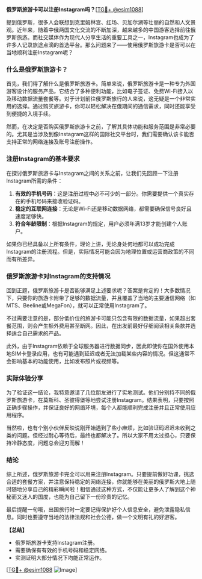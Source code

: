 **俄罗斯旅游卡可以注册Instagram吗？**[[TG💪+ @esim1088](https://t.me/s/esim1088)]

提到俄罗斯，很多人会联想到克里姆林宫、红场、贝加尔湖等壮丽的自然和人文景观。近年来，随着中俄两国文化交流的不断加深，越来越多的中国游客选择前往俄罗斯旅游。而社交媒体作为现代人分享生活的重要工具之一，Instagram也成为了许多人记录旅途点滴的首选平台。那么问题来了——使用俄罗斯旅游卡是否可以在当地顺利注册Instagram呢？

### 什么是俄罗斯旅游卡？

首先，我们得了解什么是俄罗斯旅游卡。简单来说，俄罗斯旅游卡是一种专为外国游客设计的服务产品，它结合了多种便利功能，比如电子签证、免费Wi-Fi接入以及移动数据流量套餐等。对于计划前往俄罗斯旅行的人来说，这无疑是一个非常实用的选择。通过购买旅游卡，你可以轻松解决在俄期间的通信需求，同时还能享受到便捷的入境手续。

然而，在决定是否购买俄罗斯旅游卡之前，了解其具体功能和服务范围是非常必要的。尤其是当涉及到像Instagram这样的国际社交平台时，我们需要确认该卡能否支持正常的网络连接及账号注册操作。

### 注册Instagram的基本要求

在探讨俄罗斯旅游卡与Instagram之间的关系之前，让我们先回顾一下注册Instagram所需的条件：

1. **有效的手机号码**：这是注册过程中必不可少的一部分。你需要提供一个真实存在的手机号码来接收验证码。
2. **稳定的互联网连接**：无论是Wi-Fi还是移动数据网络，都需要确保信号良好且速度足够快。
3. **符合年龄限制**：根据Instagram的规定，用户必须年满13岁才能创建个人账户。

如果你已经具备以上所有条件，理论上讲，无论身处何地都可以成功完成Instagram的注册流程。但是，实际情况可能会因为地理位置或运营商政策的不同而有所差异。

### 俄罗斯旅游卡对Instagram的支持情况

回到正题，俄罗斯旅游卡是否能够满足上述要求呢？答案是肯定的！大多数情况下，只要你的旅游卡附带了足够的数据流量，并且覆盖了当地的主要通信网络（如MTS、Beeline或MegaFon），就可以正常使用Instagram了。

不过需要注意的是，部分低价位的旅游卡可能只包含有限的数据流量，如果超出套餐范围，则会产生额外费用甚至断网。因此，在出发前最好仔细阅读相关条款并选择适合自己需求的产品。

此外，由于Instagram依赖于全球服务器进行数据同步，因此即使你在国外使用本地SIM卡登录应用，也有可能遇到延迟或者无法加载某些内容的情况。但这通常不会影响基本的功能使用，比如发布照片或视频等。

### 实际体验分享

为了验证这一结论，我特意邀请了几位朋友进行了实地测试。他们分别持不同的俄罗斯旅游卡，在莫斯科、圣彼得堡等地尝试注册Instagram。结果表明，只要按照正确步骤操作，并保证良好的网络环境，每个人都能顺利完成注册并且正常使用应用程序。

当然啦，也有个别小伙伴反映说刚开始遇到了些小麻烦，比如验证码迟迟未收到之类的问题。但经过耐心等待后，最终也都解决了。所以大家不用太过担心，只要保持冷静态度，问题总会迎刃而解！

### 结论

综上所述，俄罗斯旅游卡完全可以用来注册Instagram。只要提前做好功课，挑选合适的套餐方案，并注意保持稳定的网络连接，你就能够在美丽的俄罗斯大地上随时随地分享自己的精彩瞬间啦！相信通过这种方式，不仅能让更多人了解到这个神秘而又迷人的国度，也能为自己留下一份珍贵的记忆。

最后提醒一句哦，出国旅行时一定要记得保护好个人信息安全，避免泄露隐私信息。同时也要遵守当地的法律法规和社会公德，做一个文明有礼的好游客。

**【总结】**
- 俄罗斯旅游卡支持Instagram注册。
- 需要确保有有效的手机号码和稳定网络。
- 实测证明大部分情况下均能正常运作。

[[TG💪+ @esim1088](https://t.me/s/esim1088) ![Image](https://i.postimg.cc/4NQfJmqS/Snipaste-2025-05-13-00-14-12.png)]